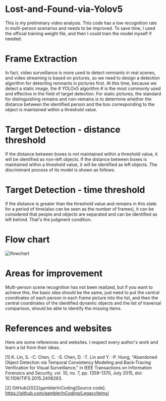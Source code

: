 # Lost-and-Found-via-Yolov5
This is my preliminary video analysis. This code has a low recognition rate in multi-person scenarios and needs to be improved. To save time, I used the official training weight file, and then I could train the model myself if needed.

# Frame Extraction
In fact, video surveillance is more used to detect remnants in real scenes, and video streaming is based on pictures, so we need to design a detection algorithm for detecting remnants in pictures first.
At this time, because we detect a static image, the # YOLOv5 algorithm # is the most commonly used and effective in the field of target detection.
For static pictures, the standard for distinguishing remains and non-remains is to determine whether the distance between the identified person and the box corresponding to the object is maintained within a threshold value.

# Target Detection - distance threshold
If the distance between boxes is not maintained within a threshold value, it will be identified as non-left objects. If the distance between boxes is maintained within a threshold value, it will be identified as left objects. The discriminant process of its model is shown as follows.

# Target Detection - time threshold
If the distance is greater than the threshold value and remains in this state for a period of time(also can be seen as the number of frames), it can be considered that people and objects are separated and can be identified as left behind. That's the judgment condition.

# Flow chart
![flowchart](https://user-images.githubusercontent.com/101873329/207322928-66c89194-4aac-4a8b-8a50-26f3afb04780.jpg)

# Areas for improvement
Multi-person scene recognition has not been realized, but if you want to achieve this, the basic idea should be the same, just need to put the central coordinates of each person in each frame picture into the list, and then the central coordinates of the identified dynamic objects and the list of traversal comparison, should be able to identify the missing items.


# References and websites
Here are some references and websites. I respect every author's work and learn a lot from their ideas.

[1] K. Lin, S. -C. Chen, C. -S. Chen, D. -T. Lin and Y. -P. Hung, "Abandoned Object Detection via Temporal Consistency Modeling and Back-Tracing Verification for Visual Surveillance," in IEEE Transactions on Information Forensics and Security, vol. 10, no. 7, pp. 1359-1370, July 2015, doi: 10.1109/TIFS.2015.2408263. 

[2] GitHub(2022)gamblerInCoding[Source code]. https://github.com/gamblerInCoding/LegacyItems/
